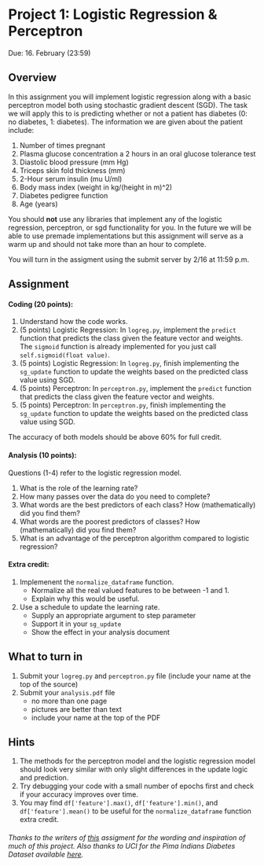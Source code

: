 Project 1: Logistic Regression & Perceptron
=

Due: 16. February (23:59)

Overview
-
In this assignment you will implement logistic regression along with a basic perceptron model both using stochastic gradient descent (SGD). The task we will apply this to is predicting whether or not a patient has diabetes (0: no diabetes, 1: diabetes). The information we are given about the patient include:
1. Number of times pregnant 
2. Plasma glucose concentration a 2 hours in an oral glucose tolerance test 
3. Diastolic blood pressure (mm Hg) 
4. Triceps skin fold thickness (mm) 
5. 2-Hour serum insulin (mu U/ml) 
6. Body mass index (weight in kg/(height in m)^2) 
7. Diabetes pedigree function 
8. Age (years)

You should **not** use any libraries that implement any of the logistic regression, perceptron, or sgd functionality for you. In the future we will be able to use premade implementations but this assignment will serve as a warm up and should not take more than an hour to complete.

You will turn in the assigment using the submit server by 2/16 at 11:59 p.m.

Assignment
-

#### Coding (20 points):

1. Understand how the code works.
2. (5 points) Logistic Regression: In `logreg.py`, implement the `predict` function that predicts the class given the feature vector and weights. The `sigmoid` function is already implemented for you just call `self.sigmoid(float value)`.
3. (5 points) Logistic Regression: In `logreg.py`, finish implementing the `sg_update` function to update the weights based on the predicted class value using SGD.
4. (5 points) Perceptron: In `perceptron.py`, implement the `predict` function that predicts the class given the feature vector and weights.
5. (5 points) Perceptron: In `perceptron.py`, finish implementing the `sg_update` function to update the weights based on the predicted class value using SGD.

The accuracy of both models should be above 60% for full credit.

#### Analysis (10 points):

Questions (1-4) refer to the logistic regression model.
1. What is the role of the learning rate?
2. How many passes over the data do you need to complete?
3. What words are the best predictors of each class?  How (mathematically) did you find them?
4. What words are the poorest predictors of classes?  How (mathematically) did you find them?
5. What is an advantage of the perceptron algorithm compared to logistic regression?

#### Extra credit:

1. Implemenent the `normalize_dataframe` function.
    - Normalize all the real valued features to be between -1 and 1.
    - Explain why this would be useful.
2. Use a schedule to update the learning rate.
    - Supply an appropriate argument to step parameter
    - Support it in your `sg_update`
    - Show the effect in your analysis document

What to turn in
-

1. Submit your `logreg.py` and `perceptron.py` file (include your name at the top of the source)
1. Submit your `analysis.pdf` file
    - no more than one page
    - pictures are better than text
    - include your name at the top of the PDF

Hints
-

1. The methods for the perceptron model and the logistic regression model should look very similar with only slight differences in the update logic and prediction.
2. Try debugging your code with a small number of epochs first and check if your accuracy improves over time.
3. You may find `df['feature'].max()`, `df['feature'].min()`, and `df['feature'].mean()` to be useful for the  `normalize_dataframe` function extra credit.


###### Thanks to the writers of <a href = "https://github.com/Pinafore/ml-hw/blob/master/logreg/assign.md">this</a> assigment for the wording and inspiration of much of this project. Also thanks to UCI for the Pima Indians Diabetes Dataset available <a href="https://archive.ics.uci.edu/ml/datasets/Pima+Indians+Diabetes">here</a>.
